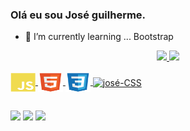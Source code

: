 ### Olá eu sou José guilherme.

- 🌱 I’m currently learning ...
Bootstrap
<div align="center">
  <a href="https://github.com/Jose-Guilherme-20">
  <img height="180em" src="https://github-readme-stats.vercel.app/api?username=Jose-Guilherme-20&show_icons=true&theme=dracula&include_all_commits=true&count_private=true"/>
  <img height="180em" src="https://github-readme-stats.vercel.app/api/top-langs/?username=Jose-Guilherme-20&layout=compact&langs_count=7&theme=dracula"/>
</div>
<div style="display: inline_block"><br>
  <img align="center" alt="josé-Js" height="30" width="40" src="https://raw.githubusercontent.com/devicons/devicon/master/icons/javascript/javascript-plain.svg">
  <img align="center" alt="josé-HTML" height="30" width="40" src="https://raw.githubusercontent.com/devicons/devicon/master/icons/html5/html5-original.svg">
  <img align="center" alt="josé-CSS" height="30" width="40" src="https://raw.githubusercontent.com/devicons/devicon/master/icons/css3/css3-original.svg">
   <img align="center" alt="josé-CSS" height="30" width="40" src="https://cdn.jsdelivr.net/gh/devicons/devicon/icons/adonisjs/adonisjs-original.svg" />
          
</div>
  
  ##
  
  <div> 
  <a href="https:https://www.instagram.com/jose.guilherme.20/" target="_blank"><img src="https://img.shields.io/badge/-Instagram-%23E4405F?style=for-the-badge&logo=instagram&logoColor=white" target="_blank"></a>
  <a href = "mailto:jg005478@gmail.com"><img src="https://img.shields.io/badge/-Gmail-%23333?style=for-the-badge&logo=gmail&logoColor=white" target="_blank"></a>
  <a href="https://www.linkedin.com/in/jos%C3%A9-guilherme-4a0b6b224/" target="_blank"><img src="https://img.shields.io/badge/-LinkedIn-%230077B5?style=for-the-badge&logo=linkedin&logoColor=white" target="_blank"></a> 
 
     
    
</div>


